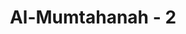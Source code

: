 ---
title: "Al-Mumtahanah - 2"
no: 2
arabic_no: ٢
ayah: اِنْ يَّثْقَفُوْكُمْ يَكُوْنُوْا لَكُمْ اَعْدَاۤءً وَّيَبْسُطُوْٓا اِلَيْكُمْ اَيْدِيَهُمْ وَاَلْسِنَتَهُمْ بِالسُّوْۤءِ وَوَدُّوْا لَوْ تَكْفُرُوْنَۗ 
translation: "Jika mereka menangkapmu, niscaya mereka bertindak sebagai musuh bagimu lalu melepaskan tangan dan lidahnya kepadamu untuk menyakiti dan mereka ingin agar kamu (kembali) kafir. "
tafsir: "Dalam ayat ini diterangkan sebab-sebab yang lain Allah melarang kaum Muslimin berteman akrab dan saling menolong dengan orang kafir, yaitu:\n\n1.Jika suatu waktu mereka menangkap atau mengalahkan kaum Muslimin, mereka pasti akan melakukan kezaliman yang di luar dugaan. Mereka berteman dengan kaum Muslimin semata-mata mencari keuntungan bagi diri dan golongan mereka. Bila tidak ada keuntungan yang diharapkan, mereka akan menjauhkan diri, bahkan akan menghancurkan kaum Muslimin.\n\n2.Mereka selalu berusaha menjelek-jelekkan dan memusuhi kaum Muslimin. Bagaimana mungkin ada satu atau sebagian dari kaum Muslimin membukakan rahasia kepada mereka atau berteman erat dengan mereka. Orang yang dapat dijadikan teman itu hanyalah orang yang menginginkan kebaikan untuk kita, bukan sebaliknya.\n\n3.Mereka mengharapkan kaum Muslimin mengingkari kebenaran dan kafir kepada Allah, sehingga kaum Muslimin sama dengan mereka, yaitu sama-sama kafir. Oleh karena itu, mereka hanya mau berteman erat atau bertolong-tolongan dengan kaum Muslimin selama hal itu bisa memenuhi keinginan-keinginan mereka."
---